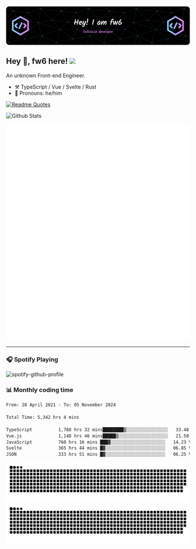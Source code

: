 ![Header](github-header-image.png)

## Hey 👋, fw6 here! <img src="https://github.githubassets.com/images/mona-whisper.gif" height="24" />


An unknown Front-end Engineer.

-   :hammer_and_pick: TypeScript / Vue / Svelte / Rust
-   :man: Pronouns: he/him


[![Readme Quotes](https://quotes-github-readme.vercel.app/api?type=horizontal&theme=algolia)](https://github.com/piyushsuthar/github-readme-quotes)



![Github Stats](https://github-readme-stats.vercel.app/api?username=fw6&bg_color=30,e96443,904e95&title_color=fff&text_color=fff)

![](https://raw.githubusercontent.com/fw6/github-stats-transparent/output/generated/overview.svg)
![](https://raw.githubusercontent.com/fw6/github-stats-transparent/output/generated/languages.svg)


---

### 🎧 Spotify Playing

<!-- ![spotify-github-profile](/img/default.svg) -->

![spotify-github-profile](https://spotify-github-profile.vercel.app/api/view.svg?uid=r6wn4hdvypv0lkzyrj0e0pjct&cover_image=true&theme=default&show_offline=true&background_color=9a10ad&interchange=true&bar_color_cover=true)



### :bar_chart: Monthly coding time 

<!--START_SECTION:waka-->

```txt
From: 28 April 2021 - To: 05 November 2024

Total Time: 5,342 hrs 4 mins

TypeScript          1,788 hrs 32 mins████████▒░░░░░░░░░░░░░░░░   33.48 %
Vue.js              1,148 hrs 46 mins█████▒░░░░░░░░░░░░░░░░░░░   21.50 %
JavaScript          760 hrs 16 mins ███▓░░░░░░░░░░░░░░░░░░░░░   14.23 %
Svelte              365 hrs 44 mins █▓░░░░░░░░░░░░░░░░░░░░░░░   06.85 %
JSON                333 hrs 51 mins █▓░░░░░░░░░░░░░░░░░░░░░░░   06.25 %
```

<!--END_SECTION:waka-->




![github contribution grid snake animation](https://raw.githubusercontent.com/platane/platane/output/github-contribution-grid-snake-dark.svg#gh-dark-mode-only)![github contribution grid snake animation](https://raw.githubusercontent.com/platane/platane/output/github-contribution-grid-snake.svg#gh-light-mode-only)
